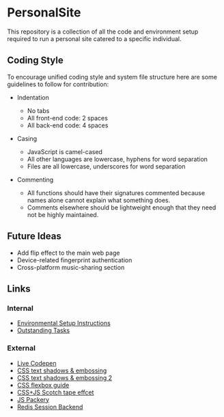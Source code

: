# PersonalSite
This repository is a collection of all the code and environment setup required to run a personal site catered to a specific individual.


## Coding Style
To encourage unified coding style and system file structure here are some guidelines to follow for contribution:

* Indentation
  * No tabs
  * All front-end code: 2 spaces
  * All back-end code: 4 spaces

* Casing
  * JavaScript is camel-cased
  * All other languages are lowercase, hyphens for word separation
  * Files are all lowercase, underscores for word separation

* Commenting
  * All functions should have their signatures commented because names alone cannot explain what something does.
  * Comments elsewhere should be lightweight enough that they need not be highly maintained.


## Future Ideas
* Add flip effect to the main web page
* Device-related fingerprint authentication
* Cross-platform music-sharing section


## Links

### Internal

* [Environmental Setup Instructions](docs/setup.md)
* [Outstanding Tasks](docs/outstanding_tasks.md)


### External

* [Live Codepen](http://codepen.io/anon/pen/ZLzLYE)
* [CSS text shadows & embossing](https://designshack.net/articles/css/12-fun-css-text-shadows-you-can-copy-and-paste/)
* [CSS text shadows & embossing 2](http://css-snippets.com/engraved-text/)
* [CSS flexbox guide](https://css-tricks.com/snippets/css/a-guide-to-flexbox/)
* [CSS+JS Scotch tape effcet](http://codepen.io/oloman/pen/gDbmL)
* [JS Packery](http://packery.metafizzy.co/layout.html)
* [Redis Session Backend](http://michal.karzynski.pl/blog/2013/07/14/using-redis-as-django-session-store-and-cache-backend/)
